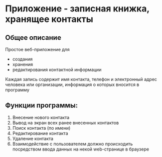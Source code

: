 # Приложение - записная книжка, хранящее контакты

## Общее описание

Простое веб-приложение для
* создания
* хранения
* редактирования контактной информации


Каждая запись содержит имя контакта, телефон и электронный адрес человека или организации, информация о которых вносится в программу

## Функции программы:
1. Внесение нового контакта
2. Вывод на экран всех ранее внесенных контактов
3. Поиск контакта (по имени)
5. Редактирование контакта
4. Удаление контакта
5. Взаимодействие с пользователем должно происходить   посредством ввода данных на некой web-странице в браузере
